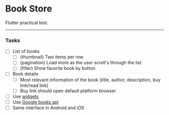 # Book Store

Flutter practical test.

---

### Tasks

-[ ] List of books
  -[ ] (thumbnail) Two items per row
  -[ ] (pagination) Load more as the user scroll's through the list
  -[ ] (filter) Show favorite book by button
-[ ] Book details
  -[ ] Most relevant information of the book (title, author, description, buy link/read link)
  -[ ] Buy link should open default platform browser
-[ ] Use [widgets](https://docs.flutter.dev/development/ui/widgets)
-[ ] Use [Google books api](https://developers.google.com/books/docs/v1/getting_started#REST)
-[ ] Same interface in Android and iOS